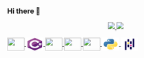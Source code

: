 ### Hi there 👋

<div align="center">
  <a href="https://github.com/DeadlyMouse90">
  <img height="180em" src="https://github-readmestats.vercel.app/apiusername=deadlymouse90&show_icons=true&theme=onedark&include_all_commits=true&count_private=true"/>
  <img height="180em" src="https://github-readme-stats.vercel.app/api/top-langs/?username=deadlymouse90&layout=compact&langs_count=7&theme=onedark"/>
</div>
 
<div style="display: inline_block"><br>
  <img align='center' height='30' width='40' src="https://cdn.jsdelivr.net/gh/devicons/devicon/icons/angularjs/angularjs-original.svg" />
  <img align="center" height="30" width="40" src="https://raw.githubusercontent.com/devicons/devicon/master/icons/csharp/csharp-original.svg">
  <img align='center' height='30' width='40' src="https://cdn.jsdelivr.net/gh/devicons/devicon/icons/numpy/numpy-original.svg" />
  <img align='center' height='30' width='40' src="https://cdn.jsdelivr.net/gh/devicons/devicon/icons/jupyter/jupyter-original-wordmark.svg" />
  <img align='center' height='30' width='40' src="https://cdn.jsdelivr.net/gh/devicons/devicon/icons/tensorflow/tensorflow-original.svg" />
  <img align="center" alt="Rafa-Python" height="30" width="40" src="https://raw.githubusercontent.com/devicons/devicon/master/icons/python/python-original.svg">
  <img align="center" alt="Rafa-Js" height="30" width="40" src="https://raw.githubusercontent.com/devicons/devicon/master/icons/pandas/pandas-original.svg">
  
</div>
  
<!--
**DeadlyMouse90/DeadlyMouse90** is a ✨ _special_ ✨ repository because its `README.md` (this file) appears on your GitHub profile.

Here are some ideas to get you started:

- 🔭 I’m currently working on ...
- 🌱 I’m currently learning ...
- 👯 I’m looking to collaborate on ...
- 🤔 I’m looking for help with ...
- 💬 Ask me about ...
- 📫 How to reach me: ...
- 😄 Pronouns: ...
- ⚡ Fun fact: ...
https://github.com/anuraghazra/github-readme-stats
-->
